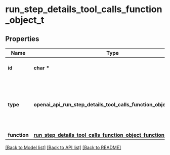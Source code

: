 # run_step_details_tool_calls_function_object_t

## Properties
Name | Type | Description | Notes
------------ | ------------- | ------------- | -------------
**id** | **char \*** | The ID of the tool call object. | 
**type** | **openai_api_run_step_details_tool_calls_function_object_TYPE_e** | The type of tool call. This is always going to be &#x60;function&#x60; for this type of tool call. | 
**function** | [**run_step_details_tool_calls_function_object_function_t**](run_step_details_tool_calls_function_object_function.md) \* |  | 

[[Back to Model list]](../README.md#documentation-for-models) [[Back to API list]](../README.md#documentation-for-api-endpoints) [[Back to README]](../README.md)


